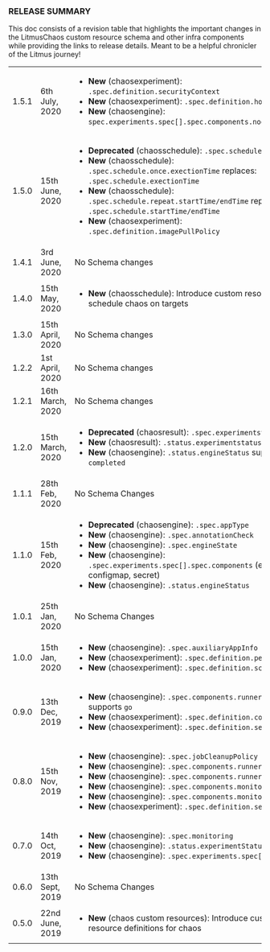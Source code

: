 ### RELEASE SUMMARY

This doc consists of a revision table that highlights the important changes in the LitmusChaos custom resource schema and other infra components 
while providing the links to release details. Meant to be a helpful chronicler of the Litmus journey! 

<table>

 <tr>
   <td>1.5.1</td>
   <td>6th July, 2020</td>
   <td> 
     <ul>
       <li><b>New</b> (chaosexperiment): <code>.spec.definition.securityContext</code></li>
       <li><b>New</b> (chaosexperiment): <code>.spec.definition.hostPID</code></li>
       <li><b>New</b> (chaosengine): <code>spec.experiments.spec[].spec.components.nodeSelector</code></li>
     </ul>
   </td>
   <td><a href="https://github.com/litmuschaos/litmus/releases/tag/1.5.1">Release Notes</a></td>
   <td><a href="https://docs.litmuschaos.io/docs/getstarted">Documentation</a></td>
   <td>N/A</td>
   <td><a href="https://github.com/litmuschaos/chaos-charts/releases/tag/1.5.0">Chaos Charts Bundle</a></td>
 </tr>
 
 <tr>
   <td>1.5.0</td>
   <td>15th June, 2020</td>
   <td> 
     <ul>
       <li><b>Deprecated</b> (chaosschedule): <code>.spec.schedule.type</code></li>
       <li><b>New</b> (chaosschedule): <code>.spec.schedule.once.exectionTime</code> replaces: <code>.spec.schedule.exectionTime</code></li>
       <li><b>New</b> (chaosschedule): <code>.spec.schedule.repeat.startTime/endTime</code> replaces: <code>.spec.schedule.startTime/endTime</code></li>
       <li><b>New</b> (chaosexperiment): <code>.spec.definition.imagePullPolicy</code></li>
     </ul>
   </td>
   <td><a href="https://github.com/litmuschaos/litmus/releases/tag/1.5.0">Release Notes</a></td>
   <td><a href="https://docs.litmuschaos.io/docs/getstarted">Documentation</a></td>
   <td>N/A</td>
   <td><a href="https://github.com/litmuschaos/chaos-charts/releases/tag/1.5.0">Chaos Charts Bundle</a></td>
 </tr>


 <tr>
   <td>1.4.1</td>
   <td>3rd June, 2020</td>
   <td>No Schema changes</td>
   <td><a href="https://github.com/litmuschaos/litmus/releases/tag/1.4.1">Release Notes</a></td>
   <td><a href="https://docs.litmuschaos.io/docs/1.4.0/getstarted/">Documentation</a></td>
   <td>N/A</td>
   <td><a href="https://github.com/litmuschaos/chaos-charts/releases/tag/1.4.1">Chaos Charts Bundle</a></td>
 </tr>

 <tr>
   <td>1.4.0</td>
   <td>15th May, 2020</td>
   <td> 
     <ul>
       <li><b>New</b> (chaosschedule): Introduce custom resource to schedule chaos on targets</li>
     </ul>
   </td>
   <td><a href="https://github.com/litmuschaos/litmus/releases/tag/1.4.0">Release Notes</a></td>
   <td><a href="https://docs.litmuschaos.io/docs/1.4.0/getstarted/">Documentation</a></td>
   <td>N/A</td>
   <td><a href="https://github.com/litmuschaos/chaos-charts/releases/tag/1.4.0">Chaos Charts Bundle</a></td>
 </tr>

 <tr>
   <td>1.3.0</td>
   <td>15th April, 2020</td>
   <td>No Schema changes</td>
   <td><a href="https://github.com/litmuschaos/litmus/releases/tag/1.3.0">Release Notes</a></td>
   <td><a href="https://docs.litmuschaos.io/docs/getstarted">Documentation</a></td>
   <td>N/A</td>
   <td><a href="https://github.com/litmuschaos/chaos-charts/releases/tag/1.3.0">Chaos Charts Bundle</a></td>
 </tr>

 <tr>
   <td>1.2.2</td>
   <td>1st April, 2020</td>
   <td>No Schema changes</td>
   <td><a href="https://github.com/litmuschaos/litmus/releases/tag/1.2.2">Release Notes</a></td>
   <td><a href="https://docs.litmuschaos.io/docs/1.2.0/getstarted">Documentation</a></td>
   <td>N/A</td>
   <td><a href="https://github.com/litmuschaos/chaos-charts/releases/tag/1.2.2">Chaos Charts Bundle</a></td>
 </tr>

 <tr>
   <td>1.2.1</td>
   <td>16th March, 2020</td>
   <td>No Schema changes</td>
   <td><a href="https://github.com/litmuschaos/litmus/releases/tag/1.2.1">Release Notes</a></td>
   <td><a href="https://docs.litmuschaos.io/docs/1.2.0/getstarted">Documentation</a></td>
   <td>N/A</td>
   <td><a href="https://github.com/litmuschaos/chaos-charts/releases/tag/1.2.1">Chaos Charts Bundle</a></td>
 </tr>
 
 <tr>
   <td>1.2.0</td>
   <td>15th March, 2020</td>
   <td> 
     <ul>
       <li><b>Deprecated</b> (chaosresult): <code>.spec.experimentstatus</code></li>
       <li><b>New</b> (chaosresult): <code>.status.experimentstatus</code></li>
       <li><b>New</b> (chaosengine): <code>.status.engineStatus</code> supports: <code>completed</code></li>
     </ul>
   </td>
   <td><a href="https://github.com/litmuschaos/litmus/releases/tag/1.2.0">Release Notes</a></td>
   <td><a href="https://docs.litmuschaos.io/docs/getstarted">Documentation</a></td>
   <td><a href="https://blog.mayadata.io/litmus/litmuschaos-1.2-makes-chaos-eventful">Blog</a></td>
   <td><a href="https://github.com/litmuschaos/chaos-charts/releases/tag/1.2.0">Chaos Charts Bundle</a></td>
 </tr>

 <tr>
   <td>1.1.1</td>
   <td>28th Feb, 2020</td>
   <td>No Schema Changes</td>
   <td><a href="https://github.com/litmuschaos/litmus/releases/tag/1.1.1">Release Notes</a></td>
   <td><a href="https://docs.litmuschaos.io/docs/1.1.0/getstarted/">Documentation</a></td>
   <td>N/A</td>
   <td><a href="https://github.com/litmuschaos/chaos-charts/releases/tag/1.1.1">Chaos Charts Bundle</a></td>
 </tr>

 <tr>
   <td>1.1.0</td>
   <td>15th Feb, 2020</td>
   <td> 
     <ul>
       <li><b>Deprecated</b> (chaosengine): <code>.spec.appType</code></li>
       <li><b>New</b> (chaosengine): <code>.spec.annotationCheck</code></li>
       <li><b>New</b> (chaosengine): <code>.spec.engineState</code></li>
       <li><b>New</b> (chaosengine): <code>.spec.experiments.spec[].spec.components</code> (env, configmap, secret)</li>
       <li><b>New</b> (chaosengine): <code>.status.engineStatus</code></li>
     </ul>
   </td>
   <td><a href="https://github.com/litmuschaos/litmus/releases/tag/1.1.0">Release Notes</a></td>
   <td><a href="https://docs.litmuschaos.io/docs/1.1.0/getstarted/">Documentation</a></td>
   <td><a href="https://blog.mayadata.io/openebs/litmuschaos-1.1-supports-chaos-abort-more">Blog</a></td>
   <td><a href="https://github.com/litmuschaos/chaos-charts/releases/tag/1.1.0">Chaos Charts Bundle</a></td>
 </tr>

 <tr>
   <td>1.0.1</td>
   <td>25th Jan, 2020</td>
   <td>No Schema Changes</td>
   <td><a href="https://github.com/litmuschaos/litmus/releases/tag/1.0.1">Release Notes</a></td>
   <td><a href="https://docs.litmuschaos.io/docs/1.0.0/getstarted/">Documentation</a></td>
   <td>N/A</td>
   <td>N/A</td>
 </tr>
 
 <tr>
   <td>1.0.0</td>
   <td>15th Jan, 2020</td>
   <td> 
     <ul>
       <li><b>New</b> (chaosengine): <code>.spec.auxiliaryAppInfo</code></li>
       <li><b>New</b> (chaosexperiment): <code>.spec.definition.permissions</code></li>
       <li><b>New</b> (chaosexperiment): <code>.spec.definition.scope</code></li>
     </ul>
   </td>
   <td><a href="https://github.com/litmuschaos/litmus/releases/tag/1.0.0">Release Notes</a></td>
   <td><a href="https://docs.litmuschaos.io/docs/1.0.0/getstarted/">Documentation</a></td>
   <td><a href="https://blog.mayadata.io/openebs/litmuschaos-1.0-polishing-the-stone">Blog</a></td>
   <td>N/A</td>
 </tr>

 <tr>
   <td>0.9.0</td>
   <td>13th Dec, 2019</td>
   <td> 
     <ul>
       <li><b>New</b> (chaosengine): <code>.spec.components.runner.type</code> supports <code>go</code></li>
       <li><b>New</b> (chaosexperiment): <code>.spec.definition.configmaps</code></li>
       <li><b>New</b> (chaosexperiment): <code>.spec.definition.secrets</code></li>
     </ul>
   </td>
   <td><a href="https://github.com/litmuschaos/litmus/releases/tag/0.9.0">Release Notes</a></td>
   <td>N/A</td>
   <td><a href="https://blog.mayadata.io/openebs/litmuschaos-0.9-stabilize-the-chaos">Blog</a></td>
   <td>N/A</td>
 </tr>

 <tr>
   <td>0.8.0</td>
   <td>15th Nov, 2019</td>
   <td> 
     <ul>
       <li><b>New</b> (chaosengine): <code>.spec.jobCleanupPolicy</code></li>
       <li><b>New</b> (chaosengine): <code>.spec.components.runner.type</code></li>
       <li><b>New</b> (chaosengine): <code>.spec.components.runner.image</code></li>
       <li><b>New</b> (chaosengine): <code>.spec.components.monitor.type</code></li>
       <li><b>New</b> (chaosengine): <code>.spec.components.monitor.image</code></li>
       <li><b>New</b> (chaosexperiment): <code>.spec.definition.secrets</code></li>
     </ul>
   </td>
   <td><a href="https://github.com/litmuschaos/litmus/releases/tag/0.8.0">Release Notes</a></td>
   <td>N/A</td>
   <td><a href="https://blog.mayadata.io/openebs/litmuschaos-0.8-community-builds-the-chaoshub">Blog</a></td>
   <td>N/A</td>
 </tr>

 <tr>
   <td>0.7.0</td>
   <td>14th Oct, 2019</td>
   <td> 
     <ul>
       <li><b>New</b> (chaosengine): <code>.spec.monitoring</code></li>
       <li><b>New</b> (chaosengine): <code>.status.experimentStatuses</code></li>
       <li><b>New</b> (chaosengine): <code>.spec.experiments.spec[].spec</code></li>
     </ul>
   </td>
   <td><a href="https://github.com/litmuschaos/litmus/releases/tag/0.7.0">Release Notes</a></td>
   <td>N/A</td>
   <td><a href="https://blog.mayadata.io/openebs/litmuschaos-0.7-streamlines-kubernetes-chaos-engineering">Blog</a></td>
   <td>N/A</td>
 </tr>

 <tr>
   <td>0.6.0</td>
   <td>13th Sept, 2019</td>
   <td>No Schema Changes</td>
   <td><a href="https://github.com/litmuschaos/litmus/releases/tag/0.6.0">Release Notes</a></td>
   <td>N/A</td>
   <td><a href="https://blog.mayadata.io/openebs/kubernetes-chaos-engineering-with-litmuschaos-0.6-release">Blog</a></td>
   <td>N/A</td>
 </tr>

 <tr>
   <td>0.5.0</td>
   <td>22nd June, 2019</td>
   <td>
     <ul>
         <li><b>New</b> (chaos custom resources): Introduce custom resource definitions for chaos</li>
     </ul>
   </td>
   <td>N/A</td>
   <td>N/A</td>
   <td><a href="https://blog.mayadata.io/openebs/providing-chaos-hooks-to-applications-using-litmus-operator">Blog</a></td>
   <td>N/A</td>
 </tr>

</table>

